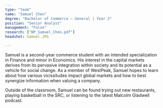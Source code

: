 ```yaml
---
type: "team"
name: "Samuel Chen"
degree: "Bachelor of Commerce – General | Year 2"
position: "Senior Analyst"
management: "False"
research: ["NP_Samuel_Chen.pdf"]
headshot: Samuel.JPG

---
```


Samuel is a second-year commerce student with an intended specialization in Finance and minor in Economics. His interest in the capital markets derives from its pervasive integration within society and its potential as a vehicle for social change. As a member of WestPeak, Samuel hopes to learn about how various vicissitudes impact global markets and how to best synergize information when valuing a company.

Outside of the classroom, Samuel can be found trying out new restaurants, playing basketball in the SRC, or listening to the latest Malcolm Gladwell podcast.

